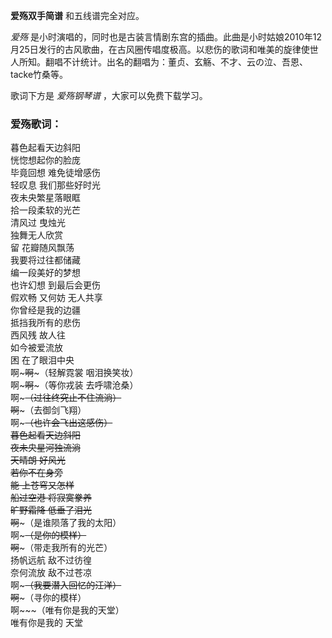 

**爱殇双手简谱** 和五线谱完全对应。

_爱殇_
是小时演唱的，同时也是古装言情剧东宫的插曲。此曲是小时姑娘2010年12月25日发行的古风歌曲，在古风圈传唱度极高。以悲伤的歌词和唯美的旋律使世人所知。翻唱不计统计。出名的翻唱为：董贞、玄觞、不才、云の泣、吾恩、tacke竹桑等。

歌词下方是 _爱殇钢琴谱_ ，大家可以免费下载学习。

### 爱殇歌词：

暮色起看天边斜阳  
恍惚想起你的脸庞  
毕竟回想 难免徒增感伤  
轻叹息 我们那些好时光  
夜未央繁星落眼眶  
拾一段柔软的光芒  
清风过 曳烛光  
独舞无人欣赏  
留 花瓣随风飘荡  
我要将过往都储藏  
编一段美好的梦想  
也许幻想 到最后会更伤  
假欢畅 又何妨 无人共享  
你曾经是我的边疆  
抵挡我所有的悲伤  
西风残 故人往  
如今被爱流放  
困 在了眼泪中央  
啊~~~啊~~~（轻解霓裳 咽泪换笑妆）  
啊~~~啊~~~（等你戎装 去呼啸沧桑）  
啊~~~（过往终究止不住流淌）  
啊~~~（去御剑飞翔）  
啊~~~（也许会飞出这感伤）  
暮色起看天边斜阳  
夜未央星河独流淌  
天晴朗 好风光  
若你不在身旁  
能 上苍穹又怎样  
船过空港 将寂寞豢养  
旷野霜降 低垂了泪光  
啊~~~（是谁陨落了我的太阳）  
啊~~~（是你的模样）  
啊~~~（带走我所有的光芒）  
扬帆远航 敌不过彷徨  
奈何流放 敌不过苍凉  
啊~~~（我要潜入回忆的汪洋）  
啊~~~（寻你的模样）  
啊~~~（唯有你是我的天堂）  
唯有你是我的 天堂

